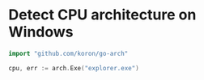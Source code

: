 # Detect CPU architecture on Windows

```go
import "github.com/koron/go-arch"

cpu, err := arch.Exe("explorer.exe")
```
